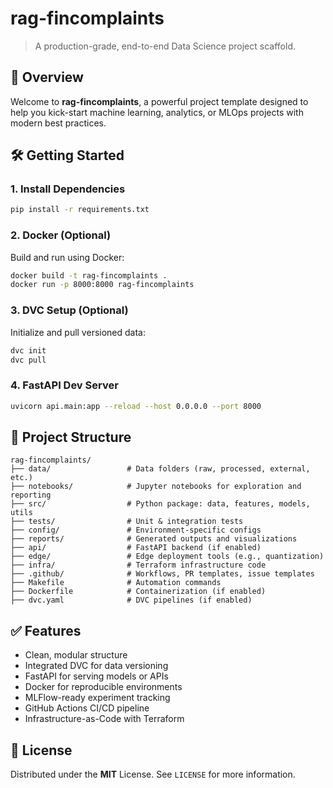 # rag-fincomplaints
> A production-grade, end-to-end Data Science project scaffold.

## 🚀 Overview

Welcome to **rag-fincomplaints**, a powerful project template designed to help you kick-start machine learning, analytics, or MLOps projects with modern best practices.

## 🛠️ Getting Started

### 1. Install Dependencies

```bash
pip install -r requirements.txt
```


### 2. Docker (Optional)

Build and run using Docker:

```bash
docker build -t rag-fincomplaints .
docker run -p 8000:8000 rag-fincomplaints
```



### 3. DVC Setup (Optional)

Initialize and pull versioned data:

```bash
dvc init
dvc pull
```



### 4. FastAPI Dev Server

```bash
uvicorn api.main:app --reload --host 0.0.0.0 --port 8000
```


## 📁 Project Structure

```
rag-fincomplaints/
├── data/                 # Data folders (raw, processed, external, etc.)
├── notebooks/            # Jupyter notebooks for exploration and reporting
├── src/                  # Python package: data, features, models, utils
├── tests/                # Unit & integration tests
├── config/               # Environment-specific configs
├── reports/              # Generated outputs and visualizations
├── api/                  # FastAPI backend (if enabled)
├── edge/                 # Edge deployment tools (e.g., quantization)
├── infra/                # Terraform infrastructure code
├── .github/              # Workflows, PR templates, issue templates
├── Makefile              # Automation commands
├── Dockerfile            # Containerization (if enabled)
├── dvc.yaml              # DVC pipelines (if enabled)
```

## ✅ Features

- Clean, modular structure
- Integrated DVC for data versioning
- FastAPI for serving models or APIs
- Docker for reproducible environments
- MLFlow-ready experiment tracking
- GitHub Actions CI/CD pipeline
- Infrastructure-as-Code with Terraform

## 📜 License

Distributed under the **MIT** License. See `LICENSE` for more information.
